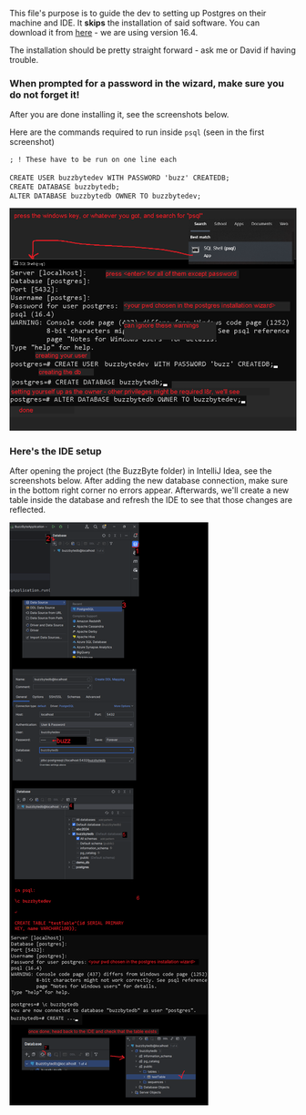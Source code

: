This file's purpose is to guide the dev to setting up Postgres on their machine and IDE. It **skips** the installation of said software. You can download it from [here](https://www.enterprisedb.com/downloads/postgres-postgresql-downloads) - we are using version 16.4.

The installation should be pretty straight forward - ask me or David if having trouble.
### When prompted for a password in the wizard, make sure you do not forget it!

After you are done installing it, see the screenshots below.

Here are the commands required to run inside `psql` (seen in the first screenshot)
```
; ! These have to be run on one line each

CREATE USER buzzbytedev WITH PASSWORD 'buzz' CREATEDB;
CREATE DATABASE buzzbytedb;
ALTER DATABASE buzzbytedb OWNER TO buzzbytedev;

```

![screenshot1](/setup-postgres-1-psql.png)

### Here's the IDE setup
After opening the project (the BuzzByte folder) in IntelliJ Idea, see the screenshots below.
After adding the new database connection, make sure in the bottom right corner no errors appear. Afterwards, we'll create a new table inside the database and refresh the IDE to see that those changes are reflected.


![screenshot2](/setup-postgres-2.png)
